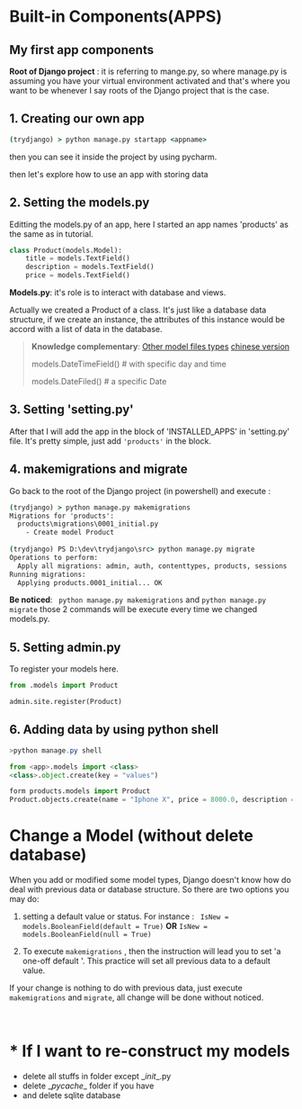 # Built-in Components(APPS)

## My first app components

**Root of Django project** : it is referring to mange.py, so where manage.py is assuming you have your virtual environment activated and that's where you want to be whenever I say roots of the Django project that is the case.

## 1. Creating our own app

   ``` cmd 
   (trydjango) > python manage.py startapp <appname>
   
   
   ```

   then you can see it inside the project by using pycharm.

   then let's explore how to use an app with storing data

## 2. Setting the models.py 
Editting the models.py of an app, here I started an app names 'products' as the same as in tutorial. 

   ``` python
   class Product(models.Model):
       title = models.TextField()
       description = models.TextField()
       price = models.TextField()
   ```

   **Models.py**: it's role is to interact with database and views.

   Actually we created a Product of a class. It's just like a database data structure, if we create an instance, the attributes of this instance would be accord with a list of data in the database.

> **Knowledge complementary**: [Other model files types](https://docs.djangoproject.com/en/2.1/ref/models/fields/)  [chinese version](https://docs.djangoproject.com/zh-hans/2.1/)
>
> models.DateTimeField() # with specific day and time
>
> models.DateFiled() # a specific Date

## 3.  Setting 'setting.py'

After that I will add the app in the block of 'INSTALLED_APPS' in 'setting.py' file. It's pretty simple, just add ` 'products' ` in the block.

## 4. makemigrations and migrate

Go back to the root of the Django project (in powershell) and execute :

``` cmd
(trydjango) > python manage.py makemigrations
Migrations for 'products':
  products\migrations\0001_initial.py
    - Create model Product
    
(trydjango) PS D:\dev\trydjango\src> python manage.py migrate
Operations to perform:
  Apply all migrations: admin, auth, contenttypes, products, sessions
Running migrations:
  Applying products.0001_initial... OK
```

**Be noticed**:  ` python manage.py makemigrations` and `python manage.py migrate`  those 2 commands will be execute every time we changed models.py.

##  5. Setting admin.py

To register your models here.

```python 
from .models import Product

admin.site.register(Product)
```



## 6. Adding data by using python shell

```powershell
>python manage.py shell
```

```python
from <app>.models import <class> 
<class>.object.create(key = "values")

form products.models import Product
Product.objects.create(name = "Iphone X", price = 8000.0, description = 'good')
```



# Change a Model (without delete database)

When you add or modified some model types, Django doesn't know how do deal with previous data or database structure. So there are two options you may do:

1. setting a default value or status. For instance : ` IsNew = models.BooleanField(default = True)` **OR** `IsNew = models.BooleanField(null = True)`

2. To execute `makemigrations` , then the instruction will lead you to set 'a one-off default '. This practice will set all previous data to a default value.

If your change is nothing to do with previous data, just execute `makemigrations` and `migrate`, all change will be done without noticed.

​    



# * If I want to re-construct my models

* delete all stuffs in <migrations> folder except \__init__.py
* delete \__pycache__ folder if you have
* and delete sqlite database




